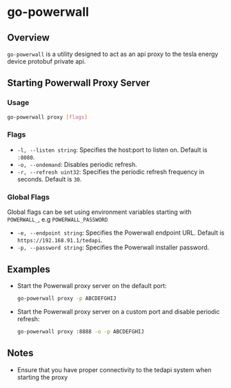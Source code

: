# go-powerwall

## Overview

`go-powerwall` is a utility designed to act as an api proxy to the tesla energy device protobuf private api.

## Starting Powerwall Proxy Server

### Usage
```bash
go-powerwall proxy [flags]
```

### Flags
- `-l, --listen string`: Specifies the host:port to listen on. Default is `:8080`.
- `-o, --ondemand`: Disables periodic refresh.
- `-r, --refresh uint32`: Specifies the periodic refresh frequency in seconds. Default is `30`.

### Global Flags
Global flags can be set using environment variables starting with `POWERWALL_`, e.g `POWERWALL_PASSWORD`
- `-e, --endpoint string`: Specifies the Powerwall endpoint URL. Default is `https://192.168.91.1/tedapi`.
- `-p, --password string`: Specifies the Powerwall installer password.

## Examples
- Start the Powerwall proxy server on the default port:
  ```bash
  go-powerwall proxy -p ABCDEFGHIJ
  ```

- Start the Powerwall proxy server on a custom port and disable periodic refresh:
  ```bash
  go-powerwall proxy :8888 -o -p ABCDEFGHIJ
  ```

## Notes
- Ensure that you have proper connectivity to the tedapi system when starting the proxy
